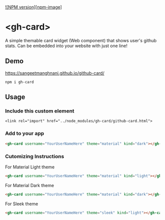 [![NPM version][npm-image]](https://www.npmjs.com/package/gh-card)

# \<gh-card\>

A simple themable card widget (Web component) that shows user's github stats. Can be embedded into your website with just one line!

## Demo

https://sangeetmanghnani.github.io/github-card/

`npm i gh-card`

## Usage

### Include this custom element
`<link rel="import" href="../node_modules/gh-card/github-card.html">`

### Add to your app
```html
<gh-card username="YourUserNameHere" theme="material" kind="dark"></gh-card>
```

### Cutomizing Instructions
For Material Light theme
```html
<gh-card username="YourUserNameHere" theme="material" kind="light"></gh-card>
```

For Material Dark theme
```html
<gh-card username="YourUserNameHere" theme="material" kind="dark"></gh-card>
```

For Sleek theme
```html
<gh-card username="YourUserNameHere" theme="sleek" kind="light"></gh-card>
```
